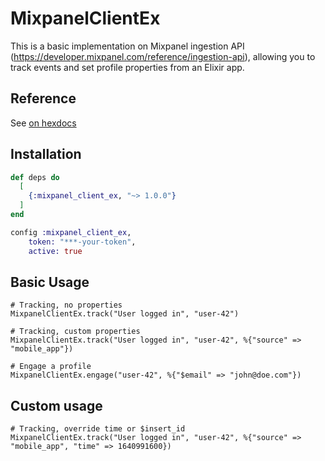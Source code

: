 # MixpanelClientEx
This is a basic implementation on Mixpanel ingestion API (https://developer.mixpanel.com/reference/ingestion-api), allowing you to track events and set profile properties from an Elixir app.

## Reference
See [on hexdocs](https://hexdocs.pm/mixpanel_client_ex)

## Installation

```elixir
def deps do
  [
    {:mixpanel_client_ex, "~> 1.0.0"}
  ]
end

config :mixpanel_client_ex,
    token: "***-your-token",
    active: true
```

## Basic Usage

```
# Tracking, no properties
MixpanelClientEx.track("User logged in", "user-42")

# Tracking, custom properties
MixpanelClientEx.track("User logged in", "user-42", %{"source" => "mobile_app"})

# Engage a profile
MixpanelClientEx.engage("user-42", %{"$email" => "john@doe.com"})
```

## Custom usage
```
# Tracking, override time or $insert_id
MixpanelClientEx.track("User logged in", "user-42", %{"source" => "mobile_app", "time" => 1640991600})
```
